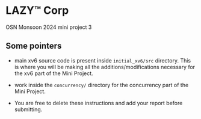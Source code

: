 # LAZY™ Corp
OSN Monsoon 2024 mini project 3

## Some pointers
- main xv6 source code is present inside `initial_xv6/src` directory. This is where you will be making all the additions/modifications necessary for the xv6 part of the Mini Project. 
- work inside the `concurrency/` directory for the concurrency part of the Mini Project.

- You are free to delete these instructions and add your report before submitting. 
